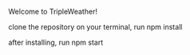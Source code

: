 Welcome to TripleWeather!

clone the repository
on your terminal, run npm install

after installing, run npm start